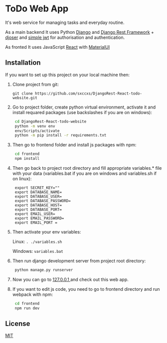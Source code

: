 # ToDo Web App

It's web service for managing tasks and everyday routine.

As a main backend It uses Python [Django](https://www.djangoproject.com/) and [Django Rest Framework](https://www.django-rest-framework.org/) + [djoser](https://github.com/sunscrapers/djoser) and [simple jwt](https://github.com/jazzband/djangorestframework-simplejwt) for authorisation and authentication.

As fronted It uses JavaScript [React](https://reactjs.org/) with [MaterialUI](https://material-ui.com/)

## Installation

If you want to set up this project on your local machine then:

1. Clone project from git:
   ```git
   git clone https://github.com/sxccxs/DjangoRest-React-todo-website.git
   ```
2. Go to project folder, create python virtual environment, activate it and install requared packages (use backslashes if you are on windows):
   ```bash
   	cd DjangoRest-React-todo-website
   	python -m venv env
   	env/Scripts/activate
   	python -m pip install -r requirements.txt
   ```
3. Then go to frontend folder and install js packages with npm:
   ```bash
   	cd frontend
   	npm install
   ```
4. Then go back to project root directory and fill appropriate variables.\* file with your data (variables.bat if you are on windows and v<span>ariables.</span>sh if on linux):
   ```
   	export SECRET_KEY=""
   	export DATABASE_NAME=
   	export DATABASE_USER=
   	export DATABASE_PASSWORD=
   	export DATABASE_HOST=
   	export DATABASE_PORT=
   	export EMAIL_USER=
   	export EMAIL_PASSWORD=
   	export EMAIL_PORT =
   ```
5. Then activate your env variables:

   Linux:
   ` . ./variables.sh `

   Windows:
   ` variables.bat `

6. Then run django development server from project root directory:
   ```bash
   	python manage.py runserver
   ```
7. Now you can go to <a href="127.0.0.1">127.0.0.1 </a> and check out this web app.
8. If you want to edit js code, you need to go to frontend directory and run webpack with npm:
   ```bash
   	cd frontend
   	npm run dev
   ```

## License

[MIT](https://github.com/sxccxs/DjangoRest-React-todo-website/blob/main/LICENSE)
